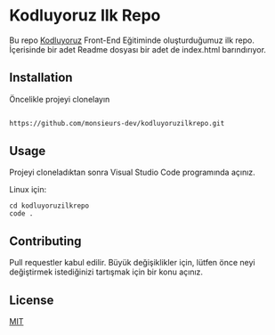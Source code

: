 # Kodluyoruz Ilk Repo

  

Bu repo [Kodluyoruz]( https://www.kodluyoruz.org/) Front-End Eğitiminde oluşturduğumuz ilk repo. İçerisinde bir adet Readme dosyası bir adet de index.html barındırıyor.

  

## Installation

Öncelikle projeyi clonelayın

  

```bash

https://github.com/monsieurs-dev/kodluyoruzilkrepo.git

```

## Usage

Projeyi cloneladıktan sonra Visual Studio Code programında açınız.

Linux için:
```linux
cd kodluyoruzilkrepo
code .
```

## Contributing
Pull requestler kabul edilir. Büyük değişiklikler için, lütfen önce neyi değiştirmek istediğinizi tartışmak için bir konu açınız.


## License
[MIT](https://choosealicense.com/licenses/mit/)